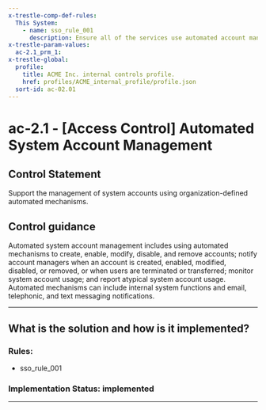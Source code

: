 ```yaml
---
x-trestle-comp-def-rules:
  This System:
    - name: sso_rule_001
      description: Ensure all of the services use automated account management
x-trestle-param-values:
  ac-2.1_prm_1:
x-trestle-global:
  profile:
    title: ACME Inc. internal controls profile.
    href: profiles/ACME_internal_profile/profile.json
  sort-id: ac-02.01
---
```


# ac-2.1 - \[Access Control\] Automated System Account Management

## Control Statement

Support the management of system accounts using organization-defined automated mechanisms.

## Control guidance

Automated system account management includes using automated mechanisms to create, enable, modify, disable, and remove accounts; notify account managers when an account is created, enabled, modified, disabled, or removed, or when users are terminated or transferred; monitor system account usage; and report atypical system account usage. Automated mechanisms can include internal system functions and email, telephonic, and text messaging notifications.

______________________________________________________________________

## What is the solution and how is it implemented?

<!-- For implementation status enter one of: implemented, partial, planned, alternative, not-applicable -->

<!-- Note that the list of rules under ### Rules: is read-only and changes will not be captured after assembly to JSON -->

<!-- Add control implementation description here for item  -->

### Rules:

  - sso_rule_001

### Implementation Status: implemented

______________________________________________________________________
